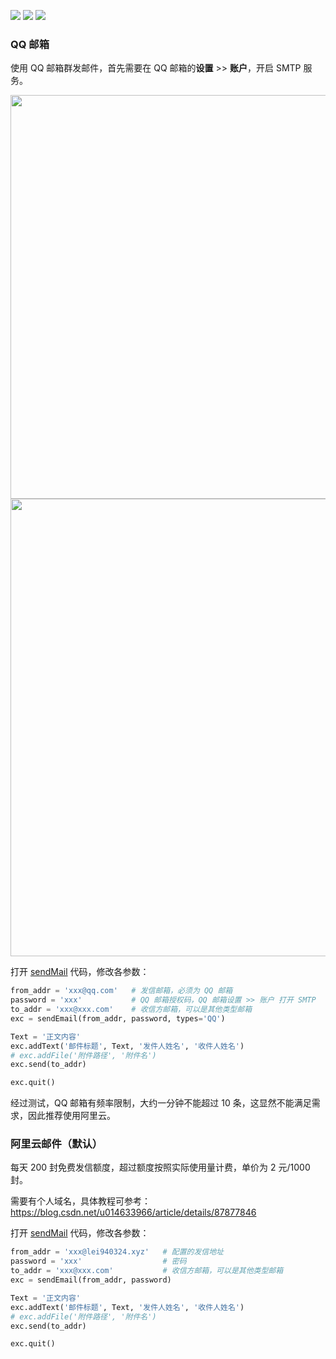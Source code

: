 <a href="https://www.python.org/downloads/"><img  src="https://img.shields.io/badge/python-3.6%2B-brightgreen"></a>
<a href="https://mail.qq.com/"><img  src="https://img.shields.io/badge/邮箱-QQ 邮箱-blue"></a>
<a href="https://www.aliyun.com/product/directmail?utm_content=se_1005171211"><img  src="https://img.shields.io/badge/邮箱-阿里云-red"></a>

### QQ 邮箱

使用 QQ 邮箱群发邮件，首先需要在 QQ 邮箱的**设置** >> **账户**，开启 SMTP 服务。

<div align=center><img src="https://gitee.com/lei940324/picture/raw/master/file/群发email/202005192037-1.png" width="646" ></div>

<div align=center><img src="https://gitee.com/lei940324/picture/raw/master/file/群发email/202005192038-2.png" width="732" ></div>

打开 [sendMail](QQMail.py) 代码，修改各参数：

```python
from_addr = 'xxx@qq.com'   # 发信邮箱，必须为 QQ 邮箱 
password = 'xxx'           # QQ 邮箱授权码，QQ 邮箱设置 >> 账户 打开 SMTP
to_addr = 'xxx@xxx.com'    # 收信方邮箱，可以是其他类型邮箱
exc = sendEmail(from_addr, password, types='QQ')

Text = '正文内容'
exc.addText('邮件标题', Text, '发件人姓名', '收件人姓名')
# exc.addFile('附件路径', '附件名')
exc.send(to_addr)

exc.quit()
```

经过测试，QQ 邮箱有频率限制，大约一分钟不能超过 10 条，这显然不能满足需求，因此推荐使用阿里云。

### 阿里云邮件（默认）

每天 200 封免费发信额度，超过额度按照实际使用量计费，单价为 2 元/1000 封。

需要有个人域名，具体教程可参考：<https://blog.csdn.net/u014633966/article/details/87877846>

打开 [sendMail](QQMail.py) 代码，修改各参数：

```python
from_addr = 'xxx@lei940324.xyz'   # 配置的发信地址
password = 'xxx'                  # 密码
to_addr = 'xxx@xxx.com'           # 收信方邮箱，可以是其他类型邮箱
exc = sendEmail(from_addr, password)

Text = '正文内容'
exc.addText('邮件标题', Text, '发件人姓名', '收件人姓名')
# exc.addFile('附件路径', '附件名')
exc.send(to_addr)

exc.quit()
```

